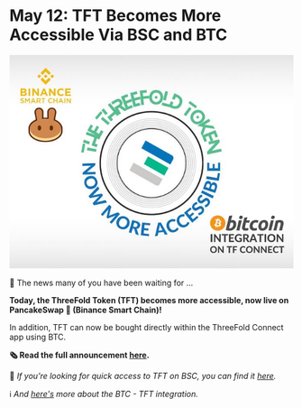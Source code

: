 # May 12: TFT Becomes More Accessible Via BSC and BTC

![](img/tft_more_accessible.jpeg)

🥁 The news many of you have been waiting for ...

**Today, the ThreeFold Token (TFT) becomes more accessible, now live on PancakeSwap 🥞 (Binance Smart Chain)!**

In addition, TFT can now be bought directly within the ThreeFold Connect app using BTC.

**🗞 Read the full announcement [here](https://threefold.io/news/post/tft_bsc_btc/).**

👀 *If you’re looking for quick access to TFT on BSC, you can find it [here](https://exchange.pancakeswap.finance/#/swap?outputCurrency=0x8f0fb159380176d324542b3a7933f0c2fd0c2bbf).*

ℹ️ *And [here's](https://library.threefold.me/#/threefold__threefold_connect_btc) more about the BTC - TFT integration.*